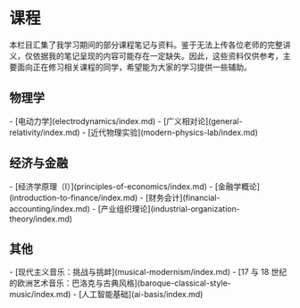 # 课程

本栏目汇集了我学习期间的部分课程笔记与资料。鉴于无法上传各位老师的完整讲义，仅依据我的笔记呈现的内容可能存在一定缺失。因此，这些资料仅供参考，主要面向正在修习相关课程的同学，希望能为大家的学习提供一些辅助。

## 物理学

<div class="grid cards" markdown>
- [电动力学](electrodynamics/index.md)
- [广义相对论](general-relativity/index.md)
- [近代物理实验](modern-physics-lab/index.md)
</div>



## 经济与金融

<div class="grid cards" markdown>
- [经济学原理（I）](principles-of-economics/index.md)
- [金融学概论](introduction-to-finance/index.md)
- [财务会计](financial-accounting/index.md)
- [产业组织理论](industrial-organization-theory/index.md)
</div>



## 其他

<div class="grid cards" markdown>
- [现代主义音乐：挑战与挑衅](musical-modernism/index.md)
- [17 与 18 世纪的欧洲艺术音乐：巴洛克与古典风格](baroque-classical-style-music/index.md)
- [人工智能基础](ai-basis/index.md)
</div>
